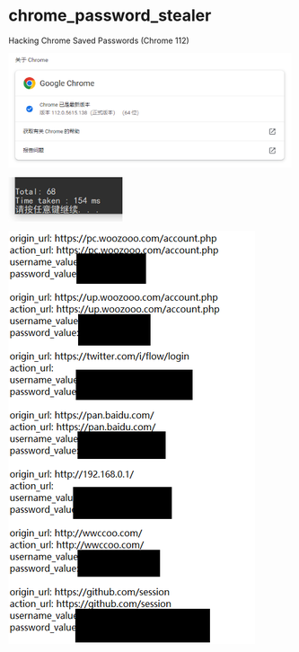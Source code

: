 # chrome_password_stealer
Hacking Chrome Saved Passwords (Chrome 112)

![version](./version.png)

![speedtest](./speedtest.png)

![passwd](./passwd.png)
